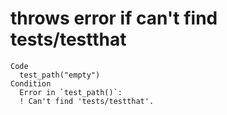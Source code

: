 # throws error if can't find tests/testthat

    Code
      test_path("empty")
    Condition
      Error in `test_path()`:
      ! Can't find 'tests/testthat'.

